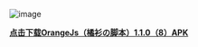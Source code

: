 
![image](https://gitee.com/Orange_shirt/OrangeJs/raw/master/OrangeJs_logo.png)

**[点击下载OrangeJs（橘衫の脚本）1.1.0（8）APK](https://ew5pxg.bl.files.1drv.com/y4m9er3mZtI-M3S42nQP0H3Jp0KjlmOyZxMaz0H-QP4Yaf-QLYTLWRvXgHde8EGc3u6rFhYBW7_4YOuZjWB9rSyTu2-xn-ntUj8EHvOvgIHVHcFEVwzdwSzOuo5deHAJT4VlPJVYki2Fl3JOc3r9cGZMM4jb78ugzTYd9hbcKfhJsYkg1YeVRkG1I-QF4_E78GUmZJb-KdlD06Pk2eETGVyyA)**
